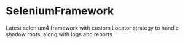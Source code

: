# SeleniumFramework
Latest selenium4 framework with custom Locator strategy to handle shadow roots, along with logs and reports
